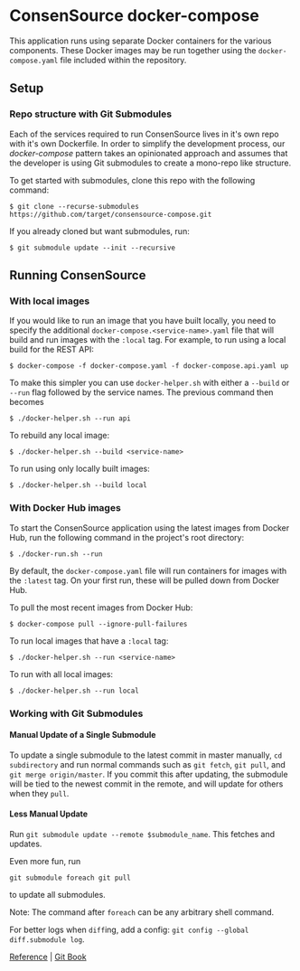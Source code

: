 # ConsenSource docker-compose

This application runs using separate Docker containers for the various components. These Docker images may be run together using the `docker-compose.yaml` file included within the repository.

## Setup

### Repo structure with Git Submodules

Each of the services required to run ConsenSource lives in it's own repo with it's own Dockerfile. In order to simplify the development process, our _docker-compose_ pattern takes an opinionated approach and assumes that the developer is using Git submodules to create a mono-repo like structure.

To get started with submodules, clone this repo with the following command:

```
$ git clone --recurse-submodules https://github.com/target/consensource-compose.git
```

If you already cloned but want submodules, run:

```
$ git submodule update --init --recursive
```

## Running ConsenSource

### With local images

If you would like to run an image that you have built locally, you need to specify the additional `docker-compose.<service-name>.yaml` file that will build and run images with the `:local` tag. For example, to run using a local build for the REST API:

```
$ docker-compose -f docker-compose.yaml -f docker-compose.api.yaml up
```

To make this simpler you can use `docker-helper.sh` with either a `--build` or `--run` flag followed by the service names. The previous command then becomes

```
$ ./docker-helper.sh --run api
```

To rebuild any local image:

```
$ ./docker-helper.sh --build <service-name>
```

To run using only locally built images:

```
$ ./docker-helper.sh --build local
```

### With Docker Hub images

To start the ConsenSource application using the latest images from Docker Hub, run the following command in the project's root directory:

```
$ ./docker-run.sh --run
```

By default, the `docker-compose.yaml` file will run containers for images with the `:latest` tag. On your first run, these will be pulled down from Docker Hub.  

To pull the most recent images from Docker Hub:

```
$ docker-compose pull --ignore-pull-failures
```

To run local images that have a `:local` tag:

```
$ ./docker-helper.sh --run <service-name>
```

To run with all local images:

```
$ ./docker-helper.sh --run local
```

### Working with Git Submodules

#### Manual Update of a Single Submodule

To update a single submodule to the latest commit in master manually, `cd subdirectory` and run normal commands such as `git fetch`, `git pull`, and `git merge origin/master`. If you commit this after updating, the submodule
will be tied to the newest commit in the remote, and will update for others when they `pull`.

#### Less Manual Update

Run `git submodule update --remote $submodule_name`. This fetches and updates.

Even more fun, run

```
git submodule foreach git pull
```

to update all submodules.

Note: The command after `foreach` can be any arbitrary shell command.

For better logs when `diff`ing, add a config: `git config --global diff.submodule log`.

[Reference](https://git-scm.com/docs/git-submodule) |
[Git Book](https://git-scm.com/book/en/v2/Git-Tools-Submodules)
